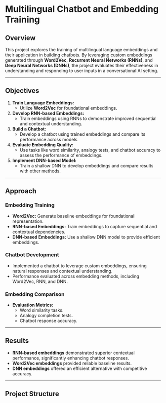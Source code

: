 # Multilingual Chatbot and Embedding Training

## Overview  

This project explores the training of multilingual language embeddings and their application in building chatbots. By leveraging custom embeddings generated through **Word2Vec**, **Recurrent Neural Networks (RNNs)**, and **Deep Neural Networks (DNNs)**, the project evaluates their effectiveness in understanding and responding to user inputs in a conversational AI setting.  

---

## Objectives  
1. **Train Language Embeddings:**  
   - Utilize **Word2Vec** for foundational embeddings.  
2. **Develop RNN-based Embeddings:**  
   - Train embeddings using RNNs to demonstrate improved sequential and contextual understanding.  
3. **Build a Chatbot:**  
   - Develop a chatbot using trained embeddings and compare its performance across models.  
4. **Evaluate Embedding Quality:**  
   - Use tasks like word similarity, analogy tests, and chatbot accuracy to assess the performance of embeddings.  
5. **Implement DNN-based Model:**  
   - Train a shallow DNN to develop embeddings and compare results with other methods.  

---

## Approach  

### Embedding Training  
- **Word2Vec:** Generate baseline embeddings for foundational representation.  
- **RNN-based Embeddings:** Train embeddings to capture sequential and contextual dependencies.  
- **DNN-based Embeddings:** Use a shallow DNN model to provide efficient embeddings.  

### Chatbot Development  
- Implemented a chatbot to leverage custom embeddings, ensuring natural responses and contextual understanding.  
- Performance evaluated across embedding methods, including Word2Vec, RNN, and DNN.  

### Embedding Comparison  
- **Evaluation Metrics:**  
  - Word similarity tasks.  
  - Analogy completion tests.  
  - Chatbot response accuracy.  

---

## Results  
- **RNN-based embeddings** demonstrated superior contextual performance, significantly enhancing chatbot responses.  
- **Word2Vec embeddings** provided reliable baseline results.  
- **DNN embeddings** offered an efficient alternative with competitive accuracy.  

---

## Project Structure  
